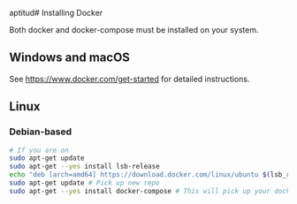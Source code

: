 aptitud# Installing Docker

Both docker and docker-compose must be installed on your system.

## Windows and macOS

See https://www.docker.com/get-started for detailed instructions.

## Linux

### Debian-based
```bash
# If you are on
sudo apt-get update
sudo apt-get --yes install lsb-release
echo "deb [arch=amd64] https://download.docker.com/linux/ubuntu $(lsb_release -cs) stable" | tee -a /etc/apt/sources.list.d/docker.list
sudo apt-get update # Pick up new repo
sudo apt-get --yes install docker-compose # This will pick up your docker runtime as well
```